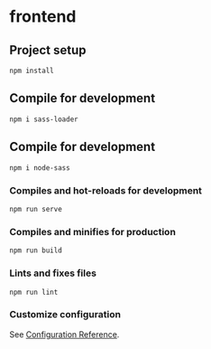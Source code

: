 # frontend

## Project setup
```
npm install
```
## Compile for development
```
npm i sass-loader
```
## Compile for development
```
npm i node-sass
```
### Compiles and hot-reloads for development
```
npm run serve
```

### Compiles and minifies for production
```
npm run build
```

### Lints and fixes files
```
npm run lint
```

### Customize configuration
See [Configuration Reference](https://cli.vuejs.org/config/).
